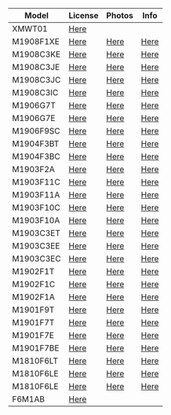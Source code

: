| Model | License | Photos | Info |
|---|---|---|---|
|XMWT01|[Here](https://wap.tenaa.com.cn/WSFW/CertInfo.aspx?code=px1dx6YhBAgaXe9F4c5z84E26oOXXfrO)|||
|M1908F1XE|[Here](https://wap.tenaa.com.cn/WSFW/CertInfo.aspx?code=px1dx6YhBAgaXe9F4c5z86TeIXTK%2bpHR)|[Here](https://wap.tenaa.com.cn/WSFW/PicQuery2.aspx?code=px1dx6YhBAgaXe9F4c5z86TeIXTK%2bpHR)|[Here](https://wap.tenaa.com.cn/WSFW/ParamImportant.aspx?code=px1dx6YhBAgaXe9F4c5z86TeIXTK%2bpHR)|
|M1908C3KE|[Here](https://wap.tenaa.com.cn/WSFW/CertInfo.aspx?code=IXoAG%2bifKtj1zf2QxMKgKYtP4IjH4%2bHU)|[Here](https://wap.tenaa.com.cn/WSFW/PicQuery2.aspx?code=IXoAG%2bifKtj1zf2QxMKgKYtP4IjH4%2bHU)|[Here](https://wap.tenaa.com.cn/WSFW/ParamImportant.aspx?code=IXoAG%2bifKtj1zf2QxMKgKYtP4IjH4%2bHU)|
|M1908C3JE|[Here](https://wap.tenaa.com.cn/WSFW/CertInfo.aspx?code=IXoAG%2bifKtj1zf2QxMKgKa4kJGirBq%2fD)|[Here](https://wap.tenaa.com.cn/WSFW/PicQuery2.aspx?code=IXoAG%2bifKtj1zf2QxMKgKa4kJGirBq%2fD)|[Here](https://wap.tenaa.com.cn/WSFW/ParamImportant.aspx?code=IXoAG%2bifKtj1zf2QxMKgKa4kJGirBq%2fD)|
|M1908C3JC|[Here](https://wap.tenaa.com.cn/WSFW/CertInfo.aspx?code=IXoAG%2bifKtj1zf2QxMKgKSDSQiTejUhd)|[Here](https://wap.tenaa.com.cn/WSFW/PicQuery2.aspx?code=IXoAG%2bifKtj1zf2QxMKgKSDSQiTejUhd)|[Here](https://wap.tenaa.com.cn/WSFW/ParamImportant.aspx?code=IXoAG%2bifKtj1zf2QxMKgKSDSQiTejUhd)|
|M1908C3IC|[Here](https://wap.tenaa.com.cn/WSFW/CertInfo.aspx?code=IXoAG%2bifKtj1zf2QxMKgKWM7xqVFQFjm)|[Here](https://wap.tenaa.com.cn/WSFW/PicQuery2.aspx?code=IXoAG%2bifKtj1zf2QxMKgKWM7xqVFQFjm)|[Here](https://wap.tenaa.com.cn/WSFW/ParamImportant.aspx?code=IXoAG%2bifKtj1zf2QxMKgKWM7xqVFQFjm)|
|M1906G7T|[Here](https://wap.tenaa.com.cn/WSFW/CertInfo.aspx?code=IXoAG%2bifKtj1zf2QxMKgKc7PKvFI9P05)|[Here](https://wap.tenaa.com.cn/WSFW/PicQuery2.aspx?code=IXoAG%2bifKtj1zf2QxMKgKc7PKvFI9P05)|[Here](https://wap.tenaa.com.cn/WSFW/ParamImportant.aspx?code=IXoAG%2bifKtj1zf2QxMKgKc7PKvFI9P05)|
|M1906G7E|[Here](https://wap.tenaa.com.cn/WSFW/CertInfo.aspx?code=IXoAG%2bifKtj1zf2QxMKgKTCwmV%2fSsgE3)|[Here](https://wap.tenaa.com.cn/WSFW/PicQuery2.aspx?code=IXoAG%2bifKtj1zf2QxMKgKTCwmV%2fSsgE3)|[Here](https://wap.tenaa.com.cn/WSFW/ParamImportant.aspx?code=IXoAG%2bifKtj1zf2QxMKgKTCwmV%2fSsgE3)|
|M1906F9SC|[Here](https://wap.tenaa.com.cn/WSFW/CertInfo.aspx?code=IXoAG%2bifKtj1zf2QxMKgKazQcsroQsV8)|[Here](https://wap.tenaa.com.cn/WSFW/PicQuery2.aspx?code=IXoAG%2bifKtj1zf2QxMKgKazQcsroQsV8)|[Here](https://wap.tenaa.com.cn/WSFW/ParamImportant.aspx?code=IXoAG%2bifKtj1zf2QxMKgKazQcsroQsV8)|
|M1904F3BT|[Here](https://wap.tenaa.com.cn/WSFW/CertInfo.aspx?code=IXoAG%2bifKtj1zf2QxMKgKQDguVIaEwqT)|[Here](https://wap.tenaa.com.cn/WSFW/PicQuery2.aspx?code=IXoAG%2bifKtj1zf2QxMKgKQDguVIaEwqT)|[Here](https://wap.tenaa.com.cn/WSFW/ParamImportant.aspx?code=IXoAG%2bifKtj1zf2QxMKgKQDguVIaEwqT)|
|M1904F3BC|[Here](https://wap.tenaa.com.cn/WSFW/CertInfo.aspx?code=IXoAG%2bifKtj1zf2QxMKgKfgPYe8S%2fcmH)|[Here](https://wap.tenaa.com.cn/WSFW/PicQuery2.aspx?code=IXoAG%2bifKtj1zf2QxMKgKfgPYe8S%2fcmH)|[Here](https://wap.tenaa.com.cn/WSFW/ParamImportant.aspx?code=IXoAG%2bifKtj1zf2QxMKgKfgPYe8S%2fcmH)|
|M1903F2A|[Here](https://wap.tenaa.com.cn/WSFW/CertInfo.aspx?code=IXoAG%2bifKtj1zf2QxMKgKa%2buy2QW0GUV)|[Here](https://wap.tenaa.com.cn/WSFW/PicQuery2.aspx?code=IXoAG%2bifKtj1zf2QxMKgKa%2buy2QW0GUV)|[Here](https://wap.tenaa.com.cn/WSFW/ParamImportant.aspx?code=IXoAG%2bifKtj1zf2QxMKgKa%2buy2QW0GUV)|
|M1903F11C|[Here](https://wap.tenaa.com.cn/WSFW/CertInfo.aspx?code=IXoAG%2bifKtj1zf2QxMKgKaN6vipAv8u2)|[Here](https://wap.tenaa.com.cn/WSFW/PicQuery2.aspx?code=IXoAG%2bifKtj1zf2QxMKgKaN6vipAv8u2)|[Here](https://wap.tenaa.com.cn/WSFW/ParamImportant.aspx?code=IXoAG%2bifKtj1zf2QxMKgKaN6vipAv8u2)|
|M1903F11A|[Here](https://wap.tenaa.com.cn/WSFW/CertInfo.aspx?code=IXoAG%2bifKtj1zf2QxMKgKYBhZRQt5CS9)|[Here](https://wap.tenaa.com.cn/WSFW/PicQuery2.aspx?code=IXoAG%2bifKtj1zf2QxMKgKYBhZRQt5CS9)|[Here](https://wap.tenaa.com.cn/WSFW/ParamImportant.aspx?code=IXoAG%2bifKtj1zf2QxMKgKYBhZRQt5CS9)|
|M1903F10C|[Here](https://wap.tenaa.com.cn/WSFW/CertInfo.aspx?code=IXoAG%2bifKtj1zf2QxMKgKQreKXcuJu3R)|[Here](https://wap.tenaa.com.cn/WSFW/PicQuery2.aspx?code=IXoAG%2bifKtj1zf2QxMKgKQreKXcuJu3R)|[Here](https://wap.tenaa.com.cn/WSFW/ParamImportant.aspx?code=IXoAG%2bifKtj1zf2QxMKgKQreKXcuJu3R)|
|M1903F10A|[Here](https://wap.tenaa.com.cn/WSFW/CertInfo.aspx?code=IXoAG%2bifKtj1zf2QxMKgKUXC8S%2b6BJ0a)|[Here](https://wap.tenaa.com.cn/WSFW/PicQuery2.aspx?code=IXoAG%2bifKtj1zf2QxMKgKUXC8S%2b6BJ0a)|[Here](https://wap.tenaa.com.cn/WSFW/ParamImportant.aspx?code=IXoAG%2bifKtj1zf2QxMKgKUXC8S%2b6BJ0a)|
|M1903C3ET|[Here](https://wap.tenaa.com.cn/WSFW/CertInfo.aspx?code=IXoAG%2bifKtj1zf2QxMKgKTuZ3Q7ZIJ7O)|[Here](https://wap.tenaa.com.cn/WSFW/PicQuery2.aspx?code=IXoAG%2bifKtj1zf2QxMKgKTuZ3Q7ZIJ7O)|[Here](https://wap.tenaa.com.cn/WSFW/ParamImportant.aspx?code=IXoAG%2bifKtj1zf2QxMKgKTuZ3Q7ZIJ7O)|
|M1903C3EE|[Here](https://wap.tenaa.com.cn/WSFW/CertInfo.aspx?code=IXoAG%2bifKtj1zf2QxMKgKcL%2bsPi4qycp)|[Here](https://wap.tenaa.com.cn/WSFW/PicQuery2.aspx?code=IXoAG%2bifKtj1zf2QxMKgKcL%2bsPi4qycp)|[Here](https://wap.tenaa.com.cn/WSFW/ParamImportant.aspx?code=IXoAG%2bifKtj1zf2QxMKgKcL%2bsPi4qycp)|
|M1903C3EC|[Here](https://wap.tenaa.com.cn/WSFW/CertInfo.aspx?code=IXoAG%2bifKtj1zf2QxMKgKSQVigm1asCH)|[Here](https://wap.tenaa.com.cn/WSFW/PicQuery2.aspx?code=IXoAG%2bifKtj1zf2QxMKgKSQVigm1asCH)|[Here](https://wap.tenaa.com.cn/WSFW/ParamImportant.aspx?code=IXoAG%2bifKtj1zf2QxMKgKSQVigm1asCH)|
|M1902F1T|[Here](https://wap.tenaa.com.cn/WSFW/CertInfo.aspx?code=IXoAG%2bifKtj1zf2QxMKgKQKMWQ84if3G)|[Here](https://wap.tenaa.com.cn/WSFW/PicQuery2.aspx?code=IXoAG%2bifKtj1zf2QxMKgKQKMWQ84if3G)|[Here](https://wap.tenaa.com.cn/WSFW/ParamImportant.aspx?code=IXoAG%2bifKtj1zf2QxMKgKQKMWQ84if3G)|
|M1902F1C|[Here](https://wap.tenaa.com.cn/WSFW/CertInfo.aspx?code=IXoAG%2bifKtj1zf2QxMKgKe7Brfi72bZu)|[Here](https://wap.tenaa.com.cn/WSFW/PicQuery2.aspx?code=IXoAG%2bifKtj1zf2QxMKgKe7Brfi72bZu)|[Here](https://wap.tenaa.com.cn/WSFW/ParamImportant.aspx?code=IXoAG%2bifKtj1zf2QxMKgKe7Brfi72bZu)|
|M1902F1A|[Here](https://wap.tenaa.com.cn/WSFW/CertInfo.aspx?code=IXoAG%2bifKtj1zf2QxMKgKQbE6iX4bhem)|[Here](https://wap.tenaa.com.cn/WSFW/PicQuery2.aspx?code=IXoAG%2bifKtj1zf2QxMKgKQbE6iX4bhem)|[Here](https://wap.tenaa.com.cn/WSFW/ParamImportant.aspx?code=IXoAG%2bifKtj1zf2QxMKgKQbE6iX4bhem)|
|M1901F9T|[Here](https://wap.tenaa.com.cn/WSFW/CertInfo.aspx?code=IXoAG%2bifKtheEKD1YPH4CNrza09E7LcD)|[Here](https://wap.tenaa.com.cn/WSFW/PicQuery2.aspx?code=IXoAG%2bifKtheEKD1YPH4CNrza09E7LcD)|[Here](https://wap.tenaa.com.cn/WSFW/ParamImportant.aspx?code=IXoAG%2bifKtheEKD1YPH4CNrza09E7LcD)|
|M1901F7T|[Here](https://wap.tenaa.com.cn/WSFW/CertInfo.aspx?code=IXoAG%2bifKtheEKD1YPH4CLXSjZutvBQ%2b)|[Here](https://wap.tenaa.com.cn/WSFW/PicQuery2.aspx?code=IXoAG%2bifKtheEKD1YPH4CLXSjZutvBQ%2b)|[Here](https://wap.tenaa.com.cn/WSFW/ParamImportant.aspx?code=IXoAG%2bifKtheEKD1YPH4CLXSjZutvBQ%2b)|
|M1901F7E|[Here](https://wap.tenaa.com.cn/WSFW/CertInfo.aspx?code=IXoAG%2bifKtheEKD1YPH4CGcTjuwvIXhs)|[Here](https://wap.tenaa.com.cn/WSFW/PicQuery2.aspx?code=IXoAG%2bifKtheEKD1YPH4CGcTjuwvIXhs)|[Here](https://wap.tenaa.com.cn/WSFW/ParamImportant.aspx?code=IXoAG%2bifKtheEKD1YPH4CGcTjuwvIXhs)|
|M1901F7BE|[Here](https://wap.tenaa.com.cn/WSFW/CertInfo.aspx?code=IXoAG%2bifKtj1zf2QxMKgKb4jEsO3doQD)|[Here](https://wap.tenaa.com.cn/WSFW/PicQuery2.aspx?code=IXoAG%2bifKtj1zf2QxMKgKb4jEsO3doQD)|[Here](https://wap.tenaa.com.cn/WSFW/ParamImportant.aspx?code=IXoAG%2bifKtj1zf2QxMKgKb4jEsO3doQD)|
|M1810F6LT|[Here](https://wap.tenaa.com.cn/WSFW/CertInfo.aspx?code=IXoAG%2bifKtj1zf2QxMKgKT88tY3ywbDn)|[Here](https://wap.tenaa.com.cn/WSFW/PicQuery2.aspx?code=IXoAG%2bifKtj1zf2QxMKgKT88tY3ywbDn)|[Here](https://wap.tenaa.com.cn/WSFW/ParamImportant.aspx?code=IXoAG%2bifKtj1zf2QxMKgKT88tY3ywbDn)|
|M1810F6LE|[Here](https://wap.tenaa.com.cn/WSFW/CertInfo.aspx?code=IXoAG%2bifKtj1zf2QxMKgKfeLqixwSP42)|[Here](https://wap.tenaa.com.cn/WSFW/PicQuery2.aspx?code=IXoAG%2bifKtj1zf2QxMKgKfeLqixwSP42)|[Here](https://wap.tenaa.com.cn/WSFW/ParamImportant.aspx?code=IXoAG%2bifKtj1zf2QxMKgKfeLqixwSP42)|
|M1810F6LE|[Here](https://wap.tenaa.com.cn/WSFW/CertInfo.aspx?code=IXoAG%2bifKtj1zf2QxMKgKfeLqixwSP42)|[Here](https://wap.tenaa.com.cn/WSFW/PicQuery2.aspx?code=IXoAG%2bifKtj1zf2QxMKgKfeLqixwSP42)|[Here](https://wap.tenaa.com.cn/WSFW/ParamImportant.aspx?code=IXoAG%2bifKtj1zf2QxMKgKfeLqixwSP42)|
|F6M1AB|[Here](https://wap.tenaa.com.cn/WSFW/CertInfo.aspx?code=Qh7SIZaNxkCeI%2bMG%2bAmRjAEAiIyhUMEu)|||
